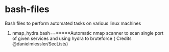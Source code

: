 # bash-files
Bash files to perform automated tasks on various linux machines


1. nmap_hydra.bash=======Automatic nmap scanner to scan single port of given services and using hydra to bruteforce ( Credits    @danielmiessler/SecLists) 




